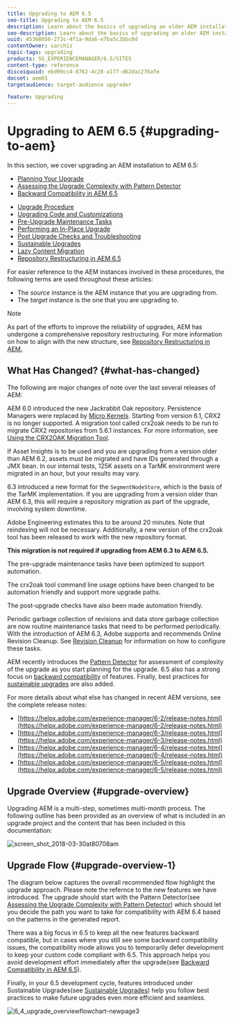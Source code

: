 ```yaml
---
title: Upgrading to AEM 6.5
seo-title: Upgrading to AEM 6.5
description: Learn about the basics of upgrading an older AEM installation to AEM 6.5.
seo-description: Learn about the basics of upgrading an older AEM installation to AEM 6.5.
uuid: 45368056-273c-4f1a-9da6-e7ba5c2bbc0d
contentOwner: sarchiz
topic-tags: upgrading
products: SG_EXPERIENCEMANAGER/6.5/SITES
content-type: reference
discoiquuid: ebd99cc4-8762-4c28-a177-d62dac276afe
docset: aem65
targetaudience: target-audience upgrader

feature: Upgrading
---
```


# Upgrading to AEM 6.5 {#upgrading-to-aem}

In this section, we cover upgrading an AEM installation to AEM 6.5:

* [Planning Your Upgrade](/help/sites-deploying/upgrade-planning.md)
* [Assessing the Upgrade Complexity with Pattern Detector](/help/sites-deploying/pattern-detector.md)
* [Backward Compatibility in AEM 6.5](/help/sites-deploying/backward-compatibility.md)
<!--* [Using Offline Reindexing To Reduce Downtime During an Upgrade](/help/sites-deploying/upgrade-offline-reindexing.md)-->
* [Upgrade Procedure](/help/sites-deploying/upgrade-procedure.md)
* [Upgrading Code and Customizations](/help/sites-deploying/upgrading-code-and-customizations.md)
* [Pre-Upgrade Maintenance Tasks](/help/sites-deploying/pre-upgrade-maintenance-tasks.md)
* [Performing an In-Place Upgrade](/help/sites-deploying/in-place-upgrade.md)
* [Post Upgrade Checks and Troubleshooting](/help/sites-deploying/post-upgrade-checks-and-troubleshooting.md)
* [Sustainable Upgrades](/help/sites-deploying/sustainable-upgrades.md)
* [Lazy Content Migration](/help/sites-deploying/lazy-content-migration.md)
* [Repository Restructuring in AEM 6.5](/help/sites-deploying/repository-restructuring.md)

For easier reference to the AEM instances involved in these procedures, the following terms are used throughout these articles:

* The *source* instance is the AEM instance that you are upgrading from.
* The *target* instance is the one that you are upgrading to.

>[!NOTE]
>
>As part of the efforts to improve the reliability of upgrades, AEM has undergone a comprehensive repository restructuring. For more information on how to align with the new structure, see [Repository Restructuring in AEM.](/help/sites-deploying/repository-restructuring.md)

## What Has Changed? {#what-has-changed}

The following are major changes of note over the last several releases of AEM:

AEM 6.0 introduced the new Jackrabbit Oak repository. Persistence Managers were replaced by [Micro Kernels](/help/sites-deploying/platform.md#contentbody_title_4). Starting from version 6.1, CRX2 is no longer supported. A migration tool called crx2oak needs to be run to migrate CRX2 repositories from 5.6.1 instances. For more information, see [Using the CRX2OAK Migration Tool](/help/sites-deploying/using-crx2oak.md).

If Asset Insights is to be used and you are upgrading from a version older than AEM 6.2, assets must be migrated and have IDs generated through a JMX bean. In our internal tests, 125K assets on a TarMK environment were migrated in an hour, but your results may vary.

6.3 introduced a new format for the `SegmentNodeStore`, which is the basis of the TarMK implementation. If you are upgrading from a version older than AEM 6.3, this will require a repository migration as part of the upgrade, involving system downtime.

Adobe Engineering estimates this to be around 20 minutes. Note that reindexing will not be necessary. Additionally, a new version of the crx2oak tool has been released to work with the new repository format.

**This migration is not required if upgrading from AEM 6.3 to AEM 6.5.**

The pre-upgrade maintenance tasks have been optimized to support automation.

The crx2oak tool command line usage options have been changed to be automation friendly and support more upgrade paths.

The post-upgrade checks have also been made automation friendly.

Periodic garbage collection of revisions and data store garbage collection are now routine maintenance tasks that need to be performed periodically. With the introduction of AEM 6.3, Adobe supports and recommends Online Revision Cleanup. See [Revision Cleanup](/help/sites-deploying/revision-cleanup.md) for information on how to configure these tasks.

AEM recently introduces the [Pattern Detector](/help/sites-deploying/pattern-detector.md) for assessment of complexity of the upgrade as you start planning for the upgrade. 6.5 also has a strong focus on [backward compatibility](/help/sites-deploying/backward-compatibility.md) of features. Finally, best practices for [sustainable upgrades](/help/sites-deploying/sustainable-upgrades.md) are also added.

For more details about what else has changed in recent AEM versions, see the complete release notes:

* [https://helpx.adobe.com/experience-manager/6-2/release-notes.html](https://helpx.adobe.com/experience-manager/6-2/release-notes.html)
* [https://helpx.adobe.com/experience-manager/6-3/release-notes.html](https://helpx.adobe.com/experience-manager/6-3/release-notes.html)
* [https://helpx.adobe.com/experience-manager/6-4/release-notes.html](https://helpx.adobe.com/experience-manager/6-4/release-notes.html)
* [https://helpx.adobe.com/experience-manager/6-5/release-notes.html](https://helpx.adobe.com/experience-manager/6-5/release-notes.html)

## Upgrade Overview {#upgrade-overview}

Upgrading AEM is a multi-step, sometimes multi-month process. The following outline has been provided as an overview of what is included in an upgrade project and the content that has been included in this documentation:

![screen_shot_2018-03-30at80708am](assets/screen_shot_2018-03-30at80708am.png)

## Upgrade Flow {#upgrade-overview-1}

The diagram below captures the overall recommended flow highlight the upgrade approach. Please note the refernce to the new features we have introduced. The upgrade should start with the Pattern Detector(see [Assessing the Upgrade Complexity with Pattern Detector](/help/sites-deploying/pattern-detector.md)) which should let you decide the path you want to take for compatibility with AEM 6.4 based on the patterns in the generated report.

There was a big focus in 6.5 to keep all the new features backward compatible, but in cases where you still see some backward compatibility issues, the compatibility mode allows you to temporarily defer development to keep your custom code compliant with 6.5. This approach helps you avoid development effort immediately after the upgrade(see [Backward Compatibility in AEM 6.5](/help/sites-deploying/backward-compatibility.md)).

Finally, in your 6.5 development cycle, features introduced under Sustainable Upgrades(see [Sustainable Upgrades](/help/sites-deploying/sustainable-upgrades.md)) help you follow best practices to make future upgrades even more efficient and seamless.

![6_4_upgrade_overviewflowchart-newpage3](assets/6_4_upgrade_overviewflowchart-newpage3.png)

